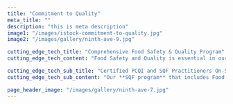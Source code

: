 ```yaml
---
title: "Commitment to Quality"
meta_title: ""
description: "this is meta description"
image1: "/images/istock-commitment-to-quality.jpg"
image2: "/images/gallery/ninth-ave-9.jpg"

cutting_edge_tech_title: "Comprehensive Food Safety & Quality Program"
cutting_edge_tech_content: "Food Safety and Quality is essential in our industry, and here at __**Ninth Avenue Foods**__ we pride ourselves in a robust and comprehensive **Food Safety and Quality Program** that is tailored for each product produced.\n\nOur Quality team is comprised of 13 highly skilled professionals in the areas of **Food Safety**, **Quality**, **R&D** and **Sanitation** where best practices are applied."

cutting_edge_tech_sub_title: "Certified PCQI and SQF Practitioners On-Site at Ninth Avenue Foods"
cutting_edge_tech_sub_content: "Our **SQF program** that includes Food safety and quality codes, as well as our **Quality Management Systems**, was built on over a century of data and regulatory guidance with a highly capable lab where all analytical testing and result assessments can be performed, including an **Allergen Control Expert Team**. \n\nThe **Program Management System** is designed for continuous improvement and compliance with customer specifications, legislation and industry practices."

page_header_image: "/images/gallery/ninth-ave-7.jpg"
---
```

